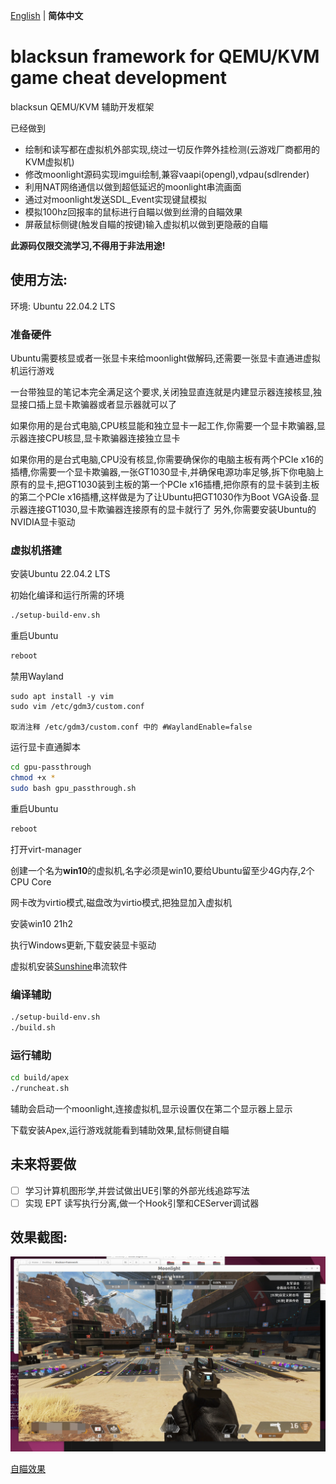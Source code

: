 [English](README.MD) | **简体中文**

# blacksun framework for QEMU/KVM game cheat development

blacksun QEMU/KVM 辅助开发框架

已经做到

- 绘制和读写都在虚拟机外部实现,绕过一切反作弊外挂检测(云游戏厂商都用的KVM虚拟机)
- 修改moonlight源码实现imgui绘制,兼容vaapi(opengl),vdpau(sdlrender)
- 利用NAT网络通信以做到超低延迟的moonlight串流画面
- 通过对moonlight发送SDL_Event实现键鼠模拟
- 模拟100hz回报率的鼠标进行自瞄以做到丝滑的自瞄效果
- 屏蔽鼠标侧键(触发自瞄的按键)输入虚拟机以做到更隐蔽的自瞄


**此源码仅限交流学习,不得用于非法用途!**


## 使用方法:

环境: Ubuntu 22.04.2 LTS

### 准备硬件

Ubuntu需要核显或者一张显卡来给moonlight做解码,还需要一张显卡直通进虚拟机运行游戏

一台带独显的笔记本完全满足这个要求,关闭独显直连就是内建显示器连接核显,独显接口插上显卡欺骗器或者显示器就可以了

如果你用的是台式电脑,CPU核显能和独立显卡一起工作,你需要一个显卡欺骗器,显示器连接CPU核显,显卡欺骗器连接独立显卡

如果你用的是台式电脑,CPU没有核显,你需要确保你的电脑主板有两个PCIe x16的插槽,你需要一个显卡欺骗器,一张GT1030显卡,并确保电源功率足够,拆下你电脑上原有的显卡,把GT1030装到主板的第一个PCIe x16插槽,把你原有的显卡装到主板的第二个PCIe x16插槽,这样做是为了让Ubuntu把GT1030作为Boot VGA设备.显示器连接GT1030,显卡欺骗器连接原有的显卡就行了
另外,你需要安装Ubuntu的NVIDIA显卡驱动

### 虚拟机搭建

安装Ubuntu 22.04.2 LTS

初始化编译和运行所需的环境

```bash
./setup-build-env.sh
```

重启Ubuntu

```bash
reboot
```

禁用Wayland 

```
sudo apt install -y vim
sudo vim /etc/gdm3/custom.conf

取消注释 /etc/gdm3/custom.conf 中的 #WaylandEnable=false
```

运行显卡直通脚本

```bash
cd gpu-passthrough
chmod +x *
sudo bash gpu_passthrough.sh
```

重启Ubuntu

```bash
reboot
```

打开virt-manager

创建一个名为**win10**的虚拟机,名字必须是win10,要给Ubuntu留至少4G内存,2个CPU Core

网卡改为virtio模式,磁盘改为virtio模式,把独显加入虚拟机

安装win10 21h2

执行Windows更新,下载安装显卡驱动

虚拟机安装[Sunshine](https://github.com/LizardByte/Sunshine)串流软件


### 编译辅助

```bash
./setup-build-env.sh
./build.sh
```

### 运行辅助

```bash
cd build/apex
./runcheat.sh
```

辅助会启动一个moonlight,连接虚拟机,显示设置仅在第二个显示器上显示

下载安装Apex,运行游戏就能看到辅助效果,鼠标侧键自瞄

## 未来将要做

- [ ]  学习计算机图形学,并尝试做出UE引擎的外部光线追踪写法
- [ ]  实现 EPT 读写执行分离,做一个Hook引擎和CEServer调试器

## 效果截图:

![1](./screenshots/1.PNG)

[自瞄效果](https://streamvi.com/watch/1772658935995788)

